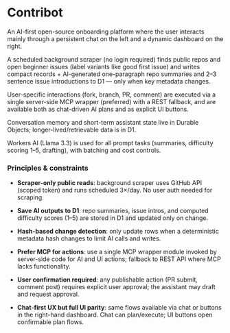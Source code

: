 # Contribot

An AI-first open-source onboarding platform where the user interacts mainly through a persistent chat on the left and a dynamic dashboard on the right. 

A scheduled background scraper (no login required) finds public repos and open beginner issues (label variants like good first issue) and writes compact records + AI-generated one-paragraph repo summaries and 2–3 sentence issue introductions to D1 — only when key metadata changes. 

User-specific interactions (fork, branch, PR, comment) are executed via a single server-side MCP wrapper (preferred) with a REST fallback, and are available both as chat-driven AI plans and as explicit UI buttons. 

Conversation memory and short-term assistant state live in Durable Objects; longer-lived/retrievable data is in D1. 

Workers AI (Llama 3.3) is used for all prompt tasks (summaries, difficulty scoring 1–5, drafting), with batching and cost controls.

### Principles & constraints

- **Scraper-only public reads**: background scraper uses GitHub API (scoped token) and runs scheduled 3×/day. No user auth needed for scraping.

- **Save AI outputs to D1**: repo summaries, issue intros, and computed difficulty scores (1–5) are stored in D1 and updated only on change.

- **Hash-based change detection**: only update rows when a deterministic metadata hash changes to limit AI calls and writes.

- **Prefer MCP for actions**: use a single MCP wrapper module invoked by server-side code for AI and UI actions; fallback to REST API where MCP lacks functionality.

- **User confirmation required**: any publishable action (PR submit, comment post) requires explicit user approval; the assistant may draft and request approval.

- **Chat-first UX but full UI parity**: same flows available via chat or buttons in the right-hand dashboard. Chat can plan/execute; UI buttons open confirmable plan flows.